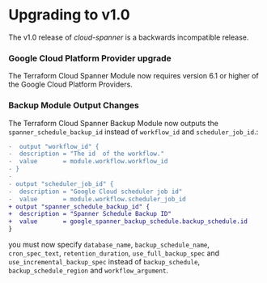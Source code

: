 # Upgrading to v1.0
The v1.0 release of *cloud-spanner* is a backwards incompatible
release.

### Google Cloud Platform Provider upgrade
The Terraform Cloud Spanner Module now requires version 6.1 or higher of the Google Cloud Platform Providers.

### Backup Module Output Changes
The Terraform Cloud Spanner Backup Module now outputs the `spanner_schedule_backup_id` instead of `workflow_id` and `scheduler_job_id`.:

```diff
-  output "workflow_id" {
-  description = "The id  of the workflow."
-  value       = module.workflow.workflow_id
- }
-
- output "scheduler_job_id" {
-  description = "Google Cloud scheduler job id"
-  value       = module.workflow.scheduler_job_id
+ output "spanner_schedule_backup_id" {
+  description = "Spanner Schedule Backup ID"
+  value       = google_spanner_backup_schedule.backup_schedule.id
}
```

you must now specify `database_name`, `backup_schedule_name`, `cron_spec_text`, `retention_duration`, `use_full_backup_spec` and `use_incremental_backup_spec` instead of `backup_schedule`, `backup_schedule_region` and `workflow_argument`.
